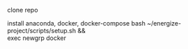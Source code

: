 clone repo

install anaconda, docker, docker-compose
    bash ~/energize-project/scripts/setup.sh && \
    exec newgrp docker